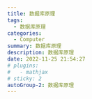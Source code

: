```yaml
---
title: 数据库原理
tags: 
  - 数据库原理
categories: 
  - Computer
summary: 数据库原理
description: 数据库原理
date: 2022-11-25 21:54:27
# plugins:
#   - mathjax
# sticky: 2
autoGroup-2: 数据库原理
---
```




